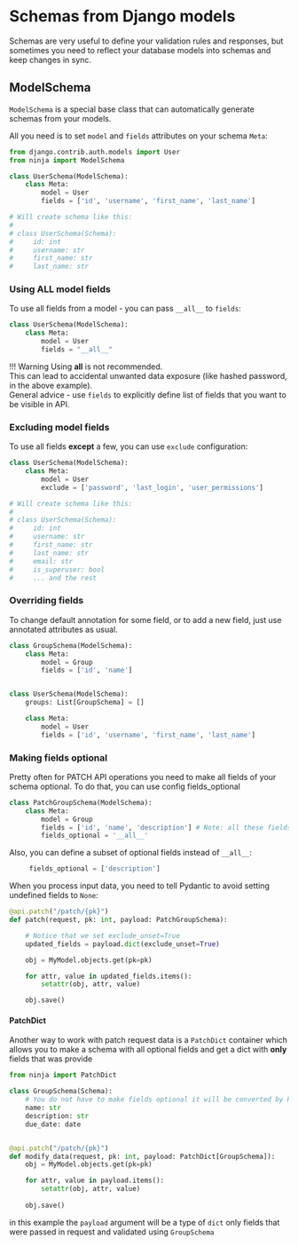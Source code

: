 # Schemas from Django models


Schemas are very useful to define your validation rules and responses, but sometimes you need to reflect your database models into schemas and keep changes in sync.

## ModelSchema 

`ModelSchema` is a special base class that can automatically generate schemas from your models.

All you need is to set `model` and `fields` attributes on your schema `Meta`:


```python hl_lines="2 5 6 7"
from django.contrib.auth.models import User
from ninja import ModelSchema

class UserSchema(ModelSchema):
    class Meta:
        model = User
        fields = ['id', 'username', 'first_name', 'last_name']

# Will create schema like this:
# 
# class UserSchema(Schema):
#     id: int
#     username: str
#     first_name: str
#     last_name: str
```

### Using ALL model fields

To use all fields from a model - you can pass `__all__` to `fields`:

```python hl_lines="4"
class UserSchema(ModelSchema):
    class Meta:
        model = User
        fields = "__all__"
```
!!! Warning
    Using __all__ is not recommended.
    <br>
    This can lead to accidental unwanted data exposure (like hashed password, in the above example).
    <br>
    General advice - use `fields` to explicitly define list of fields that you want to be visible in API.

### Excluding model fields

To use all fields **except** a few, you can use `exclude` configuration:

```python hl_lines="4"
class UserSchema(ModelSchema):
    class Meta:
        model = User
        exclude = ['password', 'last_login', 'user_permissions']

# Will create schema like this:
# 
# class UserSchema(Schema):
#     id: int
#     username: str
#     first_name: str
#     last_name: str
#     email: str
#     is_superuser: bool
#     ... and the rest

```

### Overriding fields

To change default annotation for some field, or to add a new field, just use annotated attributes as usual. 

```python hl_lines="1 2 3 4 8"
class GroupSchema(ModelSchema):
    class Meta:
        model = Group
        fields = ['id', 'name']


class UserSchema(ModelSchema):
    groups: List[GroupSchema] = []

    class Meta:
        model = User
        fields = ['id', 'username', 'first_name', 'last_name']

```


### Making fields optional

Pretty often for PATCH API operations you need to make all fields of your schema optional. To do that, you can use config fields_optional

```python hl_lines="5"
class PatchGroupSchema(ModelSchema):
    class Meta:
        model = Group
        fields = ['id', 'name', 'description'] # Note: all these fields are required on model level
        fields_optional = '__all__'
```

Also, you can define a subset of optional fields instead of `__all__`:

```python
     fields_optional = ['description']
```

When you process input data, you need to tell Pydantic to avoid setting undefined fields to `None`:

```python
@api.patch("/patch/{pk}")
def patch(request, pk: int, payload: PatchGroupSchema):

    # Notice that we set exclude_unset=True
    updated_fields = payload.dict(exclude_unset=True)

    obj = MyModel.objects.get(pk=pk)

    for attr, value in updated_fields.items():
        setattr(obj, attr, value)

    obj.save()


```

#### PatchDict

Another way to work with patch request data is a `PatchDict` container which allows you to make 
a schema with all optional fields and get a dict with **only** fields that was provide

```Python hl_lines="1 11"
from ninja import PatchDict

class GroupSchema(Schema):
    # You do not have to make fields optional it will be converted by PatchDict
    name: str
    description: str
    due_date: date


@api.patch("/patch/{pk}")
def modify_data(request, pk: int, payload: PatchDict[GroupSchema]):
    obj = MyModel.objects.get(pk=pk)

    for attr, value in payload.items():
        setattr(obj, attr, value)
    
    obj.save()

```

in this example the `payload` argument will be a type of `dict` only fields that were passed in request and validated using `GroupSchema`
